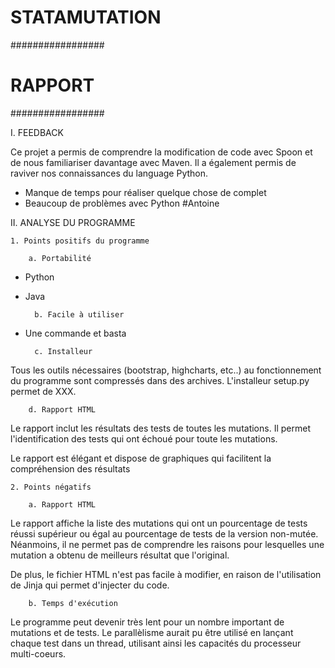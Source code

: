 # STATAMUTATION #

#################
#     RAPPORT    #
#################

I. FEEDBACK
	
Ce projet a permis de comprendre la modification de code avec 
Spoon et de nous familiariser davantage avec Maven. 
Il a également permis de raviver nos connaissances du language
Python.

- Manque de temps pour réaliser quelque chose de complet
- Beaucoup de problèmes avec Python #Antoine


II. ANALYSE DU PROGRAMME

	1. Points positifs du programme

		a. Portabilité

- Python 
- Java 

	
		b. Facile à utiliser

- Une commande et basta
	
	
		c. Installeur 

Tous les outils nécessaires (bootstrap, highcharts, etc..) au 
fonctionnement du programme  sont compressés dans des archives. 
L'installeur setup.py permet de XXX.
	
	
		d. Rapport HTML
	
Le rapport inclut les résultats des tests de toutes les mutations.
Il permet l'identification des tests qui ont échoué pour toute les
mutations.

Le rapport est élégant et dispose de graphiques qui facilitent la
compréhension des résultats


	2. Points négatifs

		a. Rapport HTML

Le rapport affiche la liste des mutations qui ont un pourcentage de 
tests réussi supérieur ou égal au pourcentage de tests de la version 
non-mutée. Néanmoins, il ne permet pas de comprendre les raisons pour
lesquelles une mutation a obtenu de meilleurs résultat que l'original.

De plus, le fichier HTML n'est pas facile à modifier, en raison de
l'utilisation de Jinja qui permet d'injecter du code.


		b. Temps d'exécution
	
Le programme peut devenir très lent pour un nombre important de mutations
et de tests. Le parallèlisme aurait pu être utilisé en lançant chaque
test dans un thread, utilisant ainsi les capacités du processeur 
multi-coeurs.